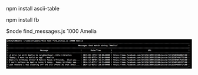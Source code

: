 npm install ascii-table

npm install fb

$node find_messages.js 1000 Amelia

![Alt text](output.png)
